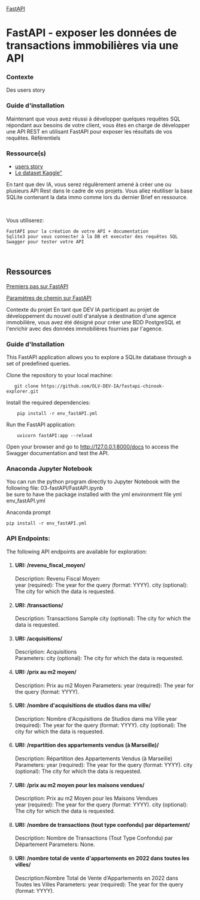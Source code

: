 ﻿
[FastAPI](brief3.jpg "FastAPI")

# FastAPI - exposer les données de transactions immobilières via une API

### Contexte
Des users story

### Guide d'installation
Maintenant que vous avez réussi à développer quelques requêtes SQL répondant aux besoins de votre client, vous êtes en charge de développer une API REST en utilisant FastAPI pour exposer les résultats de vos requêtes.
Référentiels

### Ressource(s)
* <a href="https://docs.google.com/spreadsheets/d/110DFqhV0eNhR1mzBkRR5DD6Aey-lgXuTlf3VeSzWD58/edit#gid=0" rel="nofollow">users story</a>
 * <a href="https://www.kaggle.com/datasets/benoitfavier/immobilier-france/data" rel="nofollow">Le dataset Kaggle"</a>


En tant que dev IA, vous serez régulèrement amené à créer une ou plusieurs API Rest dans le cadre de vos projets.
Vous allez réutiliser la base SQLite contenant la data immo comme lors du dernier Brief en ressource.

​

Vous utiliserez:

    FastAPI pour la création de votre API + documentation
    Sqlite3 pour vous connecter à la DB et executer des requêtes SQL
    Swagger pour tester votre API

​


## Ressources 




<a href="https://fastapi.tiangolo.com/fr/tutorial/first-steps/" rel="nofollow">Premiers pas sur FastAPI</a>

<a href="https://fastapi.tiangolo.com/fr/tutorial/path-params/" rel="nofollow">Paramètres de chemin sur FastAPI</a>


Contexte du projet
En tant que DEV IA participant au projet de développement du nouvel outil d'analyse à destination d'une agence immobilière, vous avez été désigné pour créer une BDD PostgreSQL et l'enrichir avec des données immobilières fournies par l'agence.

### Guide d'Installation


This FastAPI application allows you to explore a SQLite database through a set of predefined queries.

   Clone the repository to your local machine:
 ```
	git clone https://github.com/OLV-DEV-IA/fastapi-chinook-explorer.git
```

Install the required dependencies:
```
	pip install -r env_fastAPI.yml
```
Run the FastAPI application:
```
    uvicorn fastAPI:app --reload
```
   Open your browser and go to http://127.0.0.1:8000/docs to access the Swagger documentation and test the API.


<h3>Anaconda Jupyter Notebook</h3>

You can run the python program directly to Jupyter Notebook with the following file:
03-fastAPI/FastAPI.ipynb		
be sure to have the package installed with the  yml environment file yml env_fastAPI.yml

Anaconda prompt
```
pip install -r env_fastAPI.yml
```

### API Endpoints: 

The following API endpoints are available for exploration:
####
1.  #### URI: /revenu_fiscal_moyen/
	Description: Revenu Fiscal Moyen:        
     year (required): The year for the query (format: YYYY).
      city (optional): The city for which the data is requested.

2.  #### URI: /transactions/
    Description: Transactions Sample
    city (optional): The city for which the data is requested.

3. #### URI: /acquisitions/ 
	Description: Acquisitions    
    Parameters:
        city (optional): The city for which the data is requested.
        
4. #### URI: /prix au m2 moyen/
    Description: Prix au m2 Moyen
    Parameters:
        year (required): The year for the query (format: YYYY).
        
5. #### URI: /nombre d'acquisitions de studios dans ma ville/
    Description: Nombre d'Acquisitions de Studios dans ma Ville
        year (required): The year for the query (format: YYYY).
        city (optional): The city for which the data is requested.

6.  #### URI: /repartition des appartements vendus (à Marseille)/
    Description: Répartition des Appartements Vendus (à Marseille)
    Parameters:
        year (required): The year for the query (format: YYYY).
        city (optional): The city for which the data is requested.

7. #### URI: /prix au m2 moyen pour les maisons vendues/
     Description: Prix au m2 Moyen pour les Maisons Vendues     
        year (required): The year for the query (format: YYYY).
        city (optional): The city for which the data is requested.

8. #### URI: /nombre de transactions (tout type confondu) par département/
    Description: Nombre de Transactions (Tout Type Confondu) par Département
    Parameters: None.

9. #### URI: /nombre total de vente d'appartements en 2022 dans toutes les villes/
    Description:Nombre Total de Vente d'Appartements en 2022 dans Toutes les Villes
    Parameters:
        year (required): The year for the query (format: YYYY).


